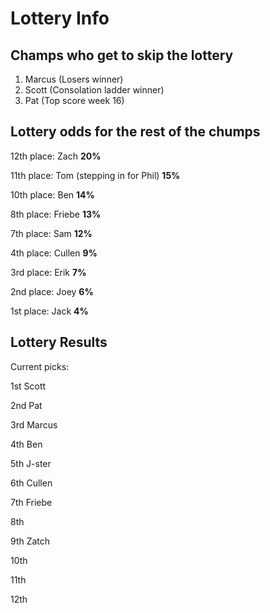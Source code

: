 # Lottery Info

## Champs who get to skip the lottery
1. Marcus (Losers winner)
2. Scott (Consolation ladder winner)
3. Pat (Top score week 16)

## Lottery odds for the rest of the chumps

12th place: Zach **20%**

11th place: Tom (stepping in for Phil) **15%**

10th place: Ben **14%**

8th place: Friebe **13%**

7th place: Sam **12%**

4th place: Cullen **9%**

3rd place: Erik **7%**

2nd place: Joey **6%**

1st place: Jack **4%**

## Lottery Results
Current picks:

1st Scott

2nd Pat

3rd Marcus

4th Ben

5th J-ster

6th Cullen

7th Friebe

8th

9th Zatch

10th

11th

12th

